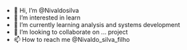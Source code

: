 - 👋 Hi, I’m @Nivaldosilva
- 👀 I’m interested in learn
- 🌱 I’m currently learning analysis and systems development
- 💞️ I’m looking to collaborate on ... project
- 📫 How to reach me @Nivaldo_silva_filho 

<!---
Nivaldosilva01/Nivaldosilva01 is a ✨ special ✨ repository because its `README.md` (this file) appears on your GitHub profile.
You can click the Preview link to take a look at your changes.
--->
